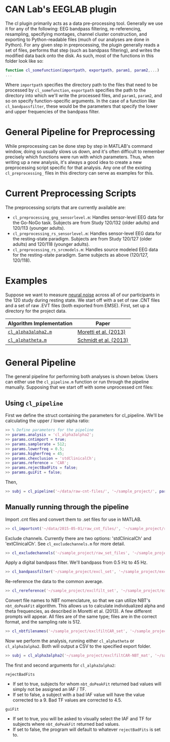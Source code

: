 # CAN Lab's EEGLAB plugin
The cl plugin primarily acts as a data pre-processing tool. Generally we use it for any of the following: EEG bandpass filtering, re-referencing, resampling, specifying montages, channel cluster construction, and exporting to Python-readable files (much of our analyses are done in Python). For any given step in preprocessing, the plugin generally reads a set of files, performs that step (such as bandpass filtering), and writes the modified data back onto the disk. As such, most of the functions in this folder look like so:

```matlab
function cl_somefunction(importpath, exportpath, param1, param2,...)
...
```

Where `importpath` specifies the directory path to the files that need to be processed by `cl_somefunction`, `exportpath` specifies the path to the directory into which we'll write the processed files, and `param1`, `param2`, and so on specify function-specific arguments. In the case of a function like `cl_bandpassfilter`, these would be the parameters that specify the lower and upper frequencies of the bandpass filter.

# General Pipeline for Preprocessing
While preprocessing can be done step by step in MATLAB's command window, doing so usually slows us down, and it's often difficult to remember precisely which functions were run with which parameters. Thus, when writing up a new analysis, it's always a good idea to create a new preprocessing script specific for that analysis. Any one of the existing `cl_preprocessing_` files in this directory can serve as examples for this.

# Current Preprocessing Scripts
The preprocessing scripts that are currently available are:
- `cl_preprocessing_gng_sensorlevel.m`: Handles sensor-level EEG data for the Go-NoGo task. Subjects are from Study 120/132 (older adults) and 120/113 (younger adults).
- `cl_preprocessing_rs_sensorlevel.m`: Handles sensor-level EEG data for the resting-state paradigm. Subjects are from Study 120/127 (older adults) and 120/118 (younger adults).
- `cl_preprocessing_rs_srcmodels.m`: Handles source modeled EEG data for the resting-state paradigm. Same subjects as above (120/127, 120/118).

# Examples
Suppose we want to measure [neural noise](http://voyteklab.com/wp-content/uploads/Voytek-JNeurosci2015.pdf) across all of our participants in the 120 study during resting state. We start off with a set of raw .CNT files and a set of raw .EVT files (both exported from EMSE). First, set up a directory for the project data. 

| Algorithm Implementation | Paper |
| -------------------------|-------|
| [`cl_alpha3alpha2.m`](https://github.com/canlabluc/EEGLAB/blob/master/plugins/canlab1.0/cl_alpha3alpha2.m) | [Moretti et al. (2013)](http://www.frontiersin.org/Journal/DownloadFile.ashx?pdf=1&FileId=34165&articleId=65285&ContentTypeId=21&FileName=fnagi-05-00063.pdf&Version=1) |
| [`cl_alphatheta.m`](https://github.com/canlabluc/EEGLAB/blob/master/plugins/canlab1.0/cl_alphatheta.m) | [Schmidt et al. (2013)](https://www.researchgate.net/profile/Antonio_Nardi/publication/257839823_Index_of_AlphaTheta_Ratio_of_the_Electroencephalogram_A_New_Marker_for_Alzheimers_Disease/links/004635314bb865df72000000.pdf) |

# General Pipeline
The general pipeline for performing both analyses is shown below. Users can either use the `cl_pipeline.m` function or run through the pipeline manually. Supposing that we start off with some unprocessed cnt files:

## Using `cl_pipeline`
First we define the struct containing the parameters for cl_pipeline. We'll be calculating the upper / lower alpha ratio:
```matlab
>> % Define parameters for the pipeline
>> params.analysis = 'cl_alpha3alpha2';
>> params.cntimport = true;
>> params.samplerate = 512;
>> params.lowerfreq = 0.5;
>> params.higherfreq = 45;
>> params.chexclusion = 'stdClinicalCh';
>> params.reference = 'CAR';
>> params.rejectBadFits = false;
>> params.guiFit = false;
```

Then,
```matlab
>> subj = cl_pipeline('~/data/raw-cnt-files/', '~/sample_project/', params)
```

## Manually running through the pipeline
Import .cnt files and convert them to .set files for use in MATLAB.
```matlab
>> cl_importcnt('~/data/2015-05-01/raw_cnt_files/', '~/sample_project/raw_set_files/')
```

Exclude channels. Currently there are two options: 'stdClinicalCh' and 'extClinicalCh'. See `cl_excludechannels.m` for more detail.
```matlab
>> cl_excludechannels('~/sample_project/raw_set_files', '~/sample_project/excl_set/', 'stdClinicalCh')
```

Apply a digital bandpass filter. We'll bandpass from 0.5 Hz to 45 Hz.
```matlab
>> cl_bandpassfilter('~/sample_project/excl_set', '~/sample_project/exclfilt_set', 0.5, 45)
```

Re-reference the data to the common average.
```matlab
>> cl_rereference('~/sample_project/exclfilt_set', '~/sample_project/exclfiltCAR_set', 'CAR')
```

Convert file names to NBT nomenclature, so that we can utilize NBT's `nbt_doPeakFit` algorithm. This allows us to calculate individualized alpha and theta frequencies, as described in Moretti et al. (2013). A few different prompts will appear. All files are of the same type; files are in the correct format, and the sampling rate is 512.
```matlab
>> cl_nbtfilenames('~/sample_project/exclfiltCAR_set', '~/sample_project/exclfiltCAR-NBT_mat')
```

Now we perform the analysis, running either `cl_alphatheta` or `cl_alpha3alpha2`. Both will output a CSV to the specified export folder.
```matlab
>> subj = cl_alpha3alpha2('~/sample_project/exclfiltCAR-NBT_mat', '~/sample_project/results/', true, false);
```
The first and second arguments for `cl_alpha3alpha2`:

`rejectBadFits`
  - If set to true, subjects for whom `nbt_doPeakFit` returned bad values will simply not be assigned an IAF / TF.
  - If set to false, a subject with a bad IAF value will have the value corrected to a 9. Bad TF values are corrected to 4.5.

`guiFit`
  - If set to true, you will be asked to visually select the IAF and TF for subjects where `nbt_doPeakFit` returned bad values.
  - If set to false, the program will default to whatever `rejectBadFits` is set to.
